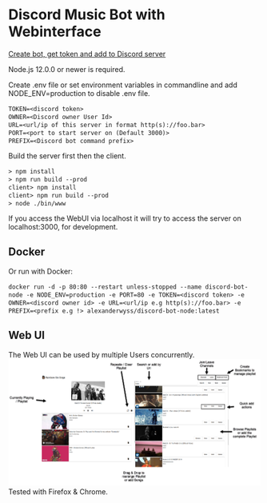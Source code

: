 # Discord Music Bot with Webinterface
[Create bot, get token and add to Discord server](https://github.com/AlexanderWyss/discord-bot-node/blob/master/DiscordBotREADME.md)

Node.js 12.0.0 or newer is required.

Create .env file or set environment variables in commandline and add NODE_ENV=production to disable .env file.
```
TOKEN=<discord token>
OWNER=<Discord owner User Id>
URL=<url/ip of this server in format http(s)://foo.bar>
PORT=<port to start server on (Default 3000)>
PREFIX=<Discord bot command prefix>
```

Build the server first then the client.
```
> npm install
> npm run build --prod
client> npm install
client> npm run build --prod
> node ./bin/www
```

If you access the WebUI via localhost it will try to access the server on localhost:3000, for development.

## Docker
Or run with Docker:
```
docker run -d -p 80:80 --restart unless-stopped --name discord-bot-node -e NODE_ENV=production -e PORT=80 -e TOKEN=<discord token> -e OWNER=<discord owner id> -e URL=<url/ip e.g http(s)://foo.bar> -e PREFIX=<prefix e.g !> alexanderwyss/discord-bot-node:latest
```

## Web UI
The Web UI can be used by multiple Users concurrently.
![Web UI](https://raw.githubusercontent.com/AlexanderWyss/README-assets/master/discord-bot-node-web-ui.png)
Tested with Firefox & Chrome.
